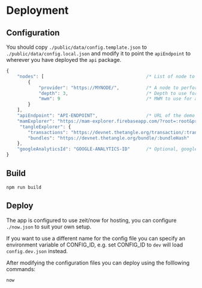 # Deployment

## Configuration

You should copy `./public/data/config.template.json` to `./public/data/config.local.json` and modify it to point the `apiEndpoint` to wherever you have deployed the `api` package.

```js
{
    "nodes": [                                      /* List of node to load balance across */  
        {
            "provider": "https://MYNODE/",          /* A node to perform Tangle operations */
            "depth": 3,                             /* Depth to use for attaches */
            "mwm": 9                                /* MWM to use for attaches */
        }
    ],
    "apiEndpoint": "API-ENDPOINT",                  /* URL of the demo API */
    "mamExplorer": "https://mam-explorer.firebaseapp.com/?root=:root&provider=:provider&mode=:mode&key=:sideKey",
     "tangleExplorer": {
        "transactions": "https://devnet.thetangle.org/transaction/:transactionHash",
        "bundles": "https://devnet.thetangle.org/bundle/:bundleHash"
    },
    "googleAnalyticsId": "GOOGLE-ANALYTICS-ID"      /* Optional, google analytics id */
}
```

## Build

```shell
npm run build
```

## Deploy

The app is configured to use zeit/now for hosting, you can configure `./now.json` to suit your own setup.

If you want to use a different name for the config file you can specify an environment variable of CONFIG_ID, e.g. set CONFIG_ID to `dev` will load `config.dev.json` instead.

After modifying the configuration files you can deploy using the folllowing commands:

```shell
now
```
